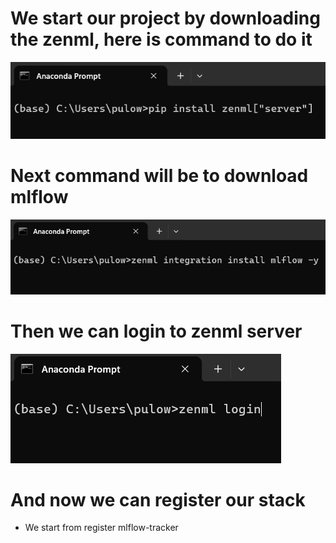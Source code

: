 # We start our project by downloading the zenml, here is command to do it
![](https://github.com/JakubTabor/MLOps/blob/main/images/zenml_installation.png)

# Next command will be to download mlflow
![](https://github.com/JakubTabor/MLOps/blob/main/images/mlflow_installation.png)

# Then we can login to zenml server
![](https://github.com/JakubTabor/MLOps/blob/main/images/login_to_zenml.png)

# And now we can register our stack
* We start from register mlflow-tracker
